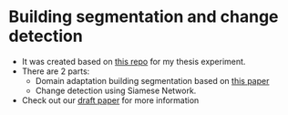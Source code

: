 # Building segmentation and change detection
- It was created based on [this repo](https://github.com/rishikksh20/ResUnet) for my thesis experiment. 
- There are 2 parts:
    - Domain adaptation building segmentation based on [this paper](https://arxiv.org/abs/1505.07818)
    - Change detection using Siamese Network.
- Check out our [draft paper](paper/paper.pdf) for more information